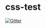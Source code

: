 # css-test

[![Gitter](https://badges.gitter.im/jek10/css-test.svg)](https://gitter.im/jek10/css-test?utm_source=badge&utm_medium=badge&utm_campaign=pr-badge&utm_content=badge)